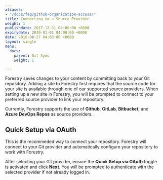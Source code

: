 ```yaml
---
aliases:
- "/docs/faq/github-organization-access/"
title: Connecting to a Source Provider
weight: 1
publishdate: 2017-12-31 04:00:00 +0000
expirydate: 2030-01-01 04:00:00 +0000
date: 2018-08-27 04:00:00 +0000
layout: single
menu:
  docs:
    parent: Git Sync
    weight: 1

---
```

Forestry saves changes to your content by committing back to your Git repository. Adding a site to Forestry first requires that the source code for your site is available through one of our supported source providers. When setting up a new site in Forestry, you will be prompted to connect to your preferred source provider to link your repository.

Currently, Forestry supports the use of **Github**, **GitLab**, **Bitbucket**, and **Azure DevOps Repos** as source providers.

## Quick Setup via OAuth

This is the recommeded way to connect your repository. Forestry will connect to your Git provider and automatically configure your repository to work with Forestry.

After selecting your Git provider, ensure the **Quick Setup via OAuth** toggle is activated and click **Next**. You will be prompted to authenticate with the selected provider if not already logged in.

